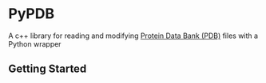 # PyPDB
A c++ library for reading and modifying [Protein Data Bank (PDB)](https://www.wwpdb.org/) files with a Python wrapper
## Getting Started
